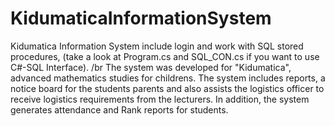 # KidumaticaInformationSystem
Kidumatica Information System include login and work with SQL stored procedures,
(take a look at Program.cs and SQL_CON.cs if you want to use C#-SQL Interface).
/br
The system was developed for "Kidumatica", advanced mathematics studies for childrens.
The system includes reports, a notice board for the students parents and also assists the logistics officer to receive 
logistics requirements from the lecturers.
In addition, the system generates attendance and Rank reports for students.
